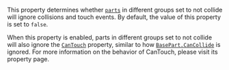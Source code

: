 This property determines whether [`parts`](https://create.roblox.com/docs/reference/engine/classes/BasePart) in different
groups set to not collide will ignore collisions and touch events. By
default, the value of this property is set to `false`.

When this property is enabled, parts in different groups set to not
collide will also ignore the [`CanTouch`](https://create.roblox.com/docs/reference/engine/classes/BasePart#CanTouch) property,
similar to how [`BasePart.CanCollide`](https://create.roblox.com/docs/reference/engine/classes/BasePart#CanCollide) is ignored. For more
information on the behavior of CanTouch, please visit its property page.